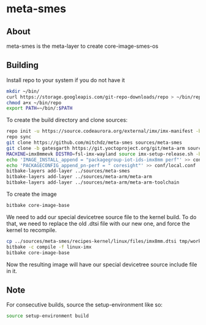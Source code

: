 # meta-smes

## About
meta-smes is the meta-layer to create core-image-smes-os

## Building
Install repo to your system if you do not have it
```bash
mkdir ~/bin/
curl https://storage.googleapis.com/git-repo-downloads/repo > ~/bin/repo
chmod a+x ~/bin/repo
export PATH=~/bin/:$PATH
```



To create the build directory and clone sources:
```bash
repo init -u https://source.codeaurora.org/external/imx/imx-manifest -b imx-linux-gatesgarth -m imx-5.10.9-1.0.0.xml
repo sync
git clone https://github.com/mitchdz/meta-smes sources/meta-smes
git clone -b gatesgarth https://git.yoctoproject.org/git/meta-arm sources/meta-arm
MACHINE=imx8mmevk DISTRO=fsl-imx-wayland source imx-setup-release.sh -b build
echo 'IMAGE_INSTALL_append = "packagegroup-iot-ids-imx8mm perf"' >> conf/local.conf
echo 'PACKAGECONFIG_append_pn-perf = " coresight"' >> conf/local.conf
bitbake-layers add-layer ../sources/meta-smes
bitbake-layers add-layer ../sources/meta-arm/meta-arm
bitbake-layers add-layer ../sources/meta-arm/meta-arm-toolchain
```

To create the image
```bash
bitbake core-image-base
```

We need to add our special devicetree source file to the kernel build. To do that, we need to replace the old .dtsi file with our new one, and force the kernel to recompile.
```bash
cp ../sources/meta-smes/recipes-kernel/linux/files/imx8mm.dtsi tmp/work-shared/imx8mmevk/kernel-source/arch/arm64/boot/dts/freescale/
bitbake -c compile -f linux-imx
bitbake core-image-base
```

Now the resulting image will have our special devicetree source include file in it.


## Note
For consecutive builds, source the setup-environment like so:
```bash
source setup-environment build
```
